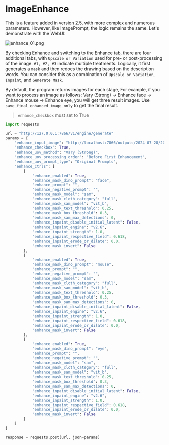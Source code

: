 # ImageEnhance

This is a feature added in version 2.5, with more complex and numerous parameters. However, like ImagePrompt, the logic remains the same. Let's demonstrate with the WebUI:

![enhance_01.png](enhance_01.png)

By checking Enhance and switching to the Enhance tab, there are four additional tabs, with `Upscale or Variation` used for pre- or post-processing of the image.
`#1, #2, #3` indicate multiple treatments. Logically, it first generates a `mask` and then redoes the drawing based on the description words. You can consider
this as a combination of `Upscale or Variation`, `Inpaint`, and `Generate Mask`.

By default, the program returns images for each stage, For example, if you want to process an image as
follows: Vary (Strong) -> Enhance face -> Enhance mouse -> Enhance eye, you will get three result images. Use `save_final_enhanced_image_only` to get the final result.

> `enhance_checkbox` must set to True

```python
import requests

url = "http://127.0.0.1:7866/v1/engine/generate"
params = {
    "enhance_input_image": "http://localhost:7866/outputs/2024-07-28/2024-07-28_23-44-02_9377.png",
    "enhance_checkbox": True,
    "enhance_uov_method": "Vary (Strong)",
    "enhance_uov_processing_order": "Before First Enhancement",
    "enhance_uov_prompt_type": "Original Prompts",
    "enhance_ctrls": [
        {
            "enhance_enabled": True,
            "enhance_mask_dino_prompt": "face",
            "enhance_prompt": "",
            "enhance_negative_prompt": "",
            "enhance_mask_model": "sam",
            "enhance_mask_cloth_category": "full",
            "enhance_mask_sam_model": "vit_b",
            "enhance_mask_text_threshold": 0.25,
            "enhance_mask_box_threshold": 0.3,
            "enhance_mask_sam_max_detections": 0,
            "enhance_inpaint_disable_initial_latent": False,
            "enhance_inpaint_engine": "v2.6",
            "enhance_inpaint_strength": 1.0,
            "enhance_inpaint_respective_field": 0.618,
            "enhance_inpaint_erode_or_dilate": 0.0,
            "enhance_mask_invert": False
        },
        {
            "enhance_enabled": True,
            "enhance_mask_dino_prompt": "mouse",
            "enhance_prompt": "",
            "enhance_negative_prompt": "",
            "enhance_mask_model": "sam",
            "enhance_mask_cloth_category": "full",
            "enhance_mask_sam_model": "vit_b",
            "enhance_mask_text_threshold": 0.25,
            "enhance_mask_box_threshold": 0.3,
            "enhance_mask_sam_max_detections": 0,
            "enhance_inpaint_disable_initial_latent": False,
            "enhance_inpaint_engine": "v2.6",
            "enhance_inpaint_strength": 1.0,
            "enhance_inpaint_respective_field": 0.618,
            "enhance_inpaint_erode_or_dilate": 0.0,
            "enhance_mask_invert": False
        },
        {
            "enhance_enabled": True,
            "enhance_mask_dino_prompt": "eye",
            "enhance_prompt": "",
            "enhance_negative_prompt": "",
            "enhance_mask_model": "sam",
            "enhance_mask_cloth_category": "full",
            "enhance_mask_sam_model": "vit_b",
            "enhance_mask_text_threshold": 0.25,
            "enhance_mask_box_threshold": 0.3,
            "enhance_mask_sam_max_detections": 0,
            "enhance_inpaint_disable_initial_latent": False,
            "enhance_inpaint_engine": "v2.6",
            "enhance_inpaint_strength": 1.0,
            "enhance_inpaint_respective_field": 0.618,
            "enhance_inpaint_erode_or_dilate": 0.0,
            "enhance_mask_invert": False
        }
    ]
}

response = requests.post(url, json=params)
```